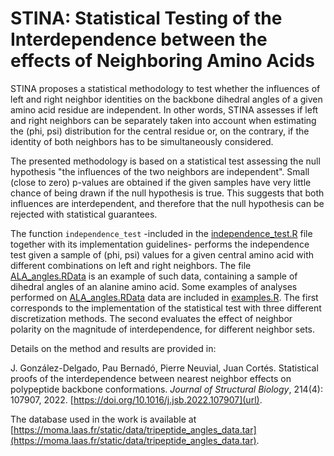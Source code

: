 # STINA: Statistical Testing of the Interdependence between the effects of Neighboring Amino Acids

STINA proposes a statistical methodology to test whether the influences of left and right neighbor identities on the backbone dihedral angles of a given amino acid residue are independent. In other words, STINA assesses if left and right neighbors can be separately taken into account when estimating the (phi, psi) distribution for the central residue or, on the contrary, if the identity of both neighbors has to be simultaneously considered.

The presented methodology is based on a statistical test assessing the null hypothesis "the influences of the two neighbors are independent". Small (close to zero) p-values are obtained if the given samples have very little chance of being drawn if the null hypothesis is true. This suggests that both influences are interdependent, and therefore that the null hypothesis can be rejected with statistical guarantees.

The function ``independence_test`` -included in the [independence_test.R](independence_test.R) file together with its implementation guidelines- performs the independence test given a sample of (phi, psi) values for a given central amino acid with different combinations on left and right neighbors. The file [ALA_angles.RData](ALA_angles.RData) is an example of such data, containing a sample of dihedral angles of an alanine amino acid. Some examples of analyses performed on [ALA_angles.RData](ALA_angles.RData) data are included in [examples.R](examples.R). The first corresponds to the implementation of the statistical test with three different discretization methods. The second evaluates the effect of neighbor polarity on the magnitude of interdependence, for different neighbor sets.

Details on the method and results are provided in:

J. González-Delgado, Pau Bernadó, Pierre Neuvial, Juan Cortés. Statistical proofs of the interdependence between nearest neighbor effects on polypeptide backbone conformations. <i>Journal of Structural Biology</i>, 214(4): 107907, 2022. [https://doi.org/10.1016/j.jsb.2022.107907](url).

The database used in the work is available at [https://moma.laas.fr/static/data/tripeptide_angles_data.tar](https://moma.laas.fr/static/data/tripeptide_angles_data.tar).
